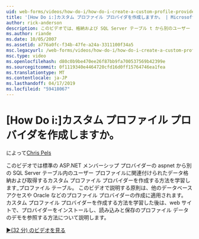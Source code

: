 ```yaml
---
uid: web-forms/videos/how-do-i/how-do-i-create-a-custom-profile-provider
title: '[How Do i:]カスタム プロファイル プロバイダを作成しますか。 | Microsoft Docs'
author: rick-anderson
description: このビデオでは、格納および SQL Server テーブル t から別のユーザー プロファイルに関連付けられたデータを取得するカスタム プロファイル プロバイダーを作成する方法について説明しています.
ms.author: riande
ms.date: 10/05/2007
ms.assetid: a776a0fc-f34b-47fe-a24a-3311100f34a5
msc.legacyurl: /web-forms/videos/how-do-i/how-do-i-create-a-custom-profile-provider
msc.type: video
ms.openlocfilehash: d80c0b9be470ee26f87bb9fa700537569b42399e
ms.sourcegitcommit: 0f1119340e4464720cfd16d0ff15764746ea1fea
ms.translationtype: MT
ms.contentlocale: ja-JP
ms.lasthandoff: 04/17/2019
ms.locfileid: "59418067"
---
```

# <a name="how-do-i-create-a-custom-profile-provider"></a>[How Do i:]カスタム プロファイル プロバイダを作成しますか。

によって[Chris Pels](https://twitter.com/chrispels)

このビデオでは標準の ASP.NET メンバーシップ プロバイダーの aspnet から別の SQL Server テーブル内のユーザー プロファイルに関連付けられたデータ格納および取得するカスタム プロファイル プロバイダーを作成する方法を学習します\_プロファイル テーブル。 このビデオで説明する原則は、他のデータベース アクセスや Oracle などのプロファイル プロバイダーの作成に適用されます。 カスタム プロファイル プロバイダーを作成する方法を学習した後は、web サイトで、プロバイダーをインストールし、読み込みと保存のプロファイル データのデモを参照する方法について説明します。

[&#9654;(32 分) のビデオを見る](https://channel9.msdn.com/Blogs/ASP-NET-Site-Videos/how-do-i-create-a-custom-profile-provider)
